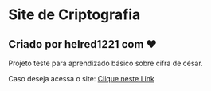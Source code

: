 # Site de Criptografia
## Criado por helred1221 com ❤️
Projeto teste para aprendizado básico sobre cifra de césar.

Caso deseja acessa o site: [Clique neste Link](https://helred1221.github.io/crypto-cezar/)
